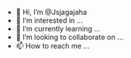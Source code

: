 - 👋 Hi, I’m @Jsjagajaha
- 👀 I’m interested in ...
- 🌱 I’m currently learning ...
- 💞️ I’m looking to collaborate on ...
- 📫 How to reach me ...

<!---
Jsjagajaha/Jsjagajaha is a ✨ special ✨ repository because its `README.md` (this file) appears on your GitHub profile.
You can click the Preview link to take a look at your changes.
--->

